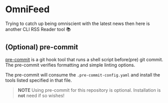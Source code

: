 # OmniFeed
Trying to catch up being omniscient with the latest news then here is another CLI RSS Reader tool 📚

## (Optional) pre-commit
[pre-commit](https://pre-commit.com/) is a git hook tool that runs a shell script before(pre) git commit.
The pre-commit verifies formatting and simple linting options.

The pre-commit will consume the `.pre-commit-config.yaml` and install the tools listed specified in that file.

> **NOTE** Using pre-commit for this repository is optional. Installation is **not** need if so wishes!
